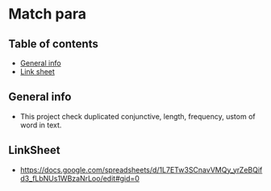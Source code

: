 
# Match para

## Table of contents
* [General info](#general-info)
* [Link sheet](#linksheet)

## General info
* This project check duplicated conjunctive, length, frequency, ustom of word in text.

## LinkSheet
* https://docs.google.com/spreadsheets/d/1L7ETw3SCnavVMQy_yrZeBQifd3_fLbNUs1WBzaNrLoo/edit#gid=0
